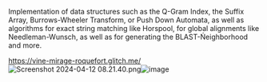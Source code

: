 Implementation of data structures such as the Q-Gram Index, the Suffix Array, Burrows-Wheeler Transform, or Push Down Automata, as well as algorithms for exact string matching like Horspool, for global alignments like Needleman-Wunsch, as well as  for generating the BLAST-Ńeighborhood and more.

https://vine-mirage-roquefort.glitch.me/
<img src="blob:chrome-untrusted://media-app/892d3932-ceff-4969-b58b-ecccadf3d8bf" alt="Screenshot 2024-04-12 08.21.40.png"/>![image](https://github.com/kris96tian/dsa_cpp/assets/92834350/576500f4-dc91-4e3c-a0a8-c40015aa5b38)
